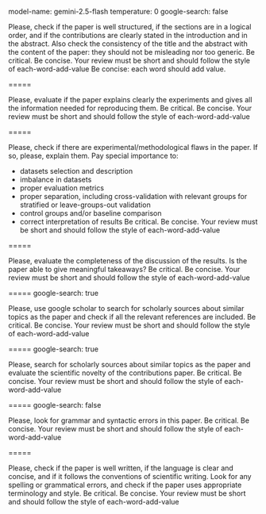 model-name: gemini-2.5-flash
temperature: 0
google-search: false

Please, check if the paper is well structured, if the sections are in a logical order, and if the contributions are clearly stated in the introduction and in the abstract. Also check the consistency of the title and the abstract with the content of the paper: they should not be misleading nor too generic.
Be critical. Be concise. Your review must be short and should follow the style of each-word-add-value Be concise: each word should add value.

=====

Please, evaluate if the paper explains clearly the experiments and gives all the information needed for reproducing them.
Be critical. Be concise. Your review must be short and should follow the style of each-word-add-value

=====

Please, check if there are experimental/methodological flaws in the paper. If so, please, explain them.
Pay special importance to:

- datasets selection and description
- imbalance in datasets
- proper evaluation metrics
- proper separation, including cross-validation with relevant groups for stratified or leave-groups-out validation
- control groups and/or baseline comparison
- correct interpretation of results
Be critical. Be concise. Your review must be short and should follow the style of each-word-add-value

=====

Please, evaluate the completeness of the discussion of the results. Is the paper able to give meaningful takeaways?
Be critical. Be concise. Your review must be short and should follow the style of each-word-add-value

=====
google-search: true

Please, use google scholar to search for scholarly sources about similar topics as the paper and check if all the relevant references are included.
Be critical. Be concise. Your review must be short and should follow the style of each-word-add-value

=====
google-search: true

Please, search for scholarly sources about similar topics as the paper and evaluate the scientific novelty of the contributions paper.
Be critical. Be concise. Your review must be short and should follow the style of each-word-add-value

=====
google-search: false

Please, look for grammar and syntactic errors in this paper.
Be critical. Be concise. Your review must be short and should follow the style of each-word-add-value

=====

Please, check if the paper is well written, if the language is clear and concise, and if it follows the conventions of scientific writing. Look for any spelling or grammatical errors, and check if the paper uses appropriate terminology and style.
Be critical. Be concise. Your review must be short and should follow the style of each-word-add-value

